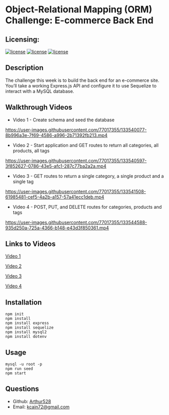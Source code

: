 # Object-Relational Mapping (ORM) Challenge: E-commerce Back End


## Licensing:
[![license](https://img.shields.io/badge/Shark-great%20white-red)](https://shields.io)
[![license](https://img.shields.io/badge/license-MIT-brightgreen)](https://shields.io)
[![license](https://img.shields.io/badge/license-MIT-brightgreen)](https://shields.io)

## Description
The challenge this week is to build the back end for an e-commerce site. You’ll take a working Express.js API and configure it to use Sequelize to interact with a MySQL database.

## Walkthrough Videos
* Video 1 - Create schema and seed the database

https://user-images.githubusercontent.com/77017355/133540077-8b996a3e-7f69-4586-a996-2b71392fb213.mp4

* Video 2 - Start application and GET routes to return all categories, all products, all tags

https://user-images.githubusercontent.com/77017355/133540597-3f852627-0786-43e5-afc1-287c77ba2a2a.mp4

* Video 3 - GET routes to return a single category, a single product and a single tag 

https://user-images.githubusercontent.com/77017355/133541508-61985481-cef5-4a2b-a157-57a41ecc1deb.mp4

* Video 4 - POST, PUT, and DELETE routes for categories, products and tags

https://user-images.githubusercontent.com/77017355/133544588-935d250a-725a-4366-b148-e43d3f850361.mp4

## Links to Videos
<a href="https://drive.google.com/file/d/1ncaV8lfZMiePIPnpme6wdQ7znYSRTNPS/view?usp=sharing">Video 1</a>

<a href="https://drive.google.com/file/d/1By4eGUXMwDLKT3FKPTvgNv9Iy4ElWI3h/view?usp=sharing">Video 2</a>

<a href="https://drive.google.com/file/d/1aAUoyFma4VIFVJynMWUvvUj3P9ShPkXf/view?usp=sharing">Video 3</a>

<a href="https://drive.google.com/file/d/1KtqimaZFMciz40cpkT8Bfw0N2B07o-je/view?usp=sharing">Video 4</a>

## Installation
    npm init
    npm install 
    npm install express
    npm install sequelize
    npm install mysql2
    npm install dotenv

## Usage
    mysql -u root -p
    npm run seed
    npm start

## Questions
- Github: [Arthur528](https://github.com/Arthur528/project-great-white)
- Email: kcain72@gmail.com

